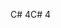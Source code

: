 <span data-ttu-id="ab3d3-101">C# 4</span><span class="sxs-lookup"><span data-stu-id="ab3d3-101">C# 4</span></span>
